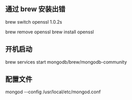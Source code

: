 ## 通过 brew 安装出错

brew switch openssl 1.0.2s

brew remove openssl
brew install openssl

## 开机启动

brew services start mongodb/brew/mongodb-community

## 配置文件

mongod --config /usr/local/etc/mongod.conf